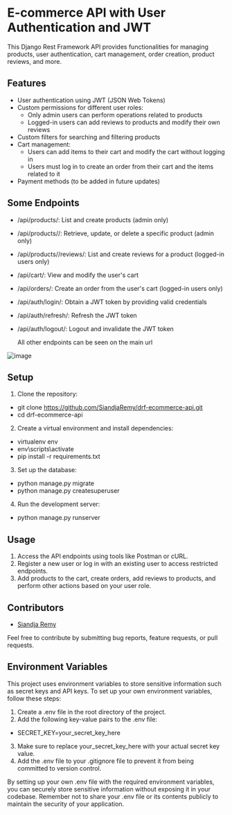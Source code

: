 ﻿# E-commerce API with User Authentication and JWT

This Django Rest Framework API provides functionalities for managing products, user authentication, cart management, order creation, product reviews, and more.

## Features

- User authentication using JWT (JSON Web Tokens)
- Custom permissions for different user roles:
  - Only admin users can perform operations related to products
  - Logged-in users can add reviews to products and modify their own reviews
- Custom filters for searching and filtering products
- Cart management:
  - Users can add items to their cart and modify the cart without logging in
  - Users must log in to create an order from their cart and the items related to it
- Payment methods (to be added in future updates)

## Some Endpoints

- /api/products/: List and create products (admin only)
- /api/products/<id>/: Retrieve, update, or delete a specific product (admin only)
- /api/products/<id>/reviews/: List and create reviews for a product (logged-in users only)
- /api/cart/: View and modify the user's cart
- /api/orders/: Create an order from the user's cart (logged-in users only)
- /api/auth/login/: Obtain a JWT token by providing valid credentials
- /api/auth/refresh/: Refresh the JWT token
- /api/auth/logout/: Logout and invalidate the JWT token

    All other endpoints can be seen on the main url

![image](https://github.com/SiandjaRemy/drf-ecommerce-api/assets/122384822/388a5ab6-d840-4c65-87fd-7cbf83031fca)


## Setup

1. Clone the repository:

- git clone https://github.com/SiandjaRemy/drf-ecommerce-api.git
- cd drf-ecommerce-api

2. Create a virtual environment and install dependencies:

- virtualenv env
- env\scripts\activate
- pip install -r requirements.txt

3. Set up the database:

- python manage.py migrate
- python manage.py createsuperuser

4. Run the development server:

- python manage.py runserver
   
## Usage
1. Access the API endpoints using tools like Postman or cURL.
2. Register a new user or log in with an existing user to access restricted endpoints.
3. Add products to the cart, create orders, add reviews to products, and perform other actions based on your user role.

## Contributors
- [Siandja Remy](https://github.com/SiandjaRemy)

Feel free to contribute by submitting bug reports, feature requests, or pull requests.


<!-- ###### ###### ###### ###### ###### ###### ###### ###### ######  Note  ##### ###### ###### ###### ###### ###### ###### ###### ###### -->

## Environment Variables
This project uses environment variables to store sensitive information such as secret keys and API keys. To set up your own environment variables, follow these steps:

1. Create a .env file in the root directory of the project.
2. Add the following key-value pairs to the .env file:

- SECRET_KEY=your_secret_key_here
   
3. Make sure to replace your_secret_key_here with your actual secret key value.
4. Add the .env file to your .gitignore file to prevent it from being committed to version control.

By setting up your own .env file with the required environment variables, you can securely store sensitive information without exposing it in your codebase. Remember not to share your .env file or its contents publicly to maintain the security of your application.
